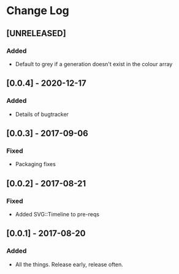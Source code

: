 # Change Log

## [UNRELEASED]

### Added

- Default to grey if a generation doesn't exist in the colour array

## [0.0.4] - 2020-12-17

### Added

- Details of bugtracker 

## [0.0.3] - 2017-09-06

### Fixed

- Packaging fixes

## [0.0.2] - 2017-08-21

### Fixed

- Added SVG::Timeline to pre-reqs

## [0.0.1] - 2017-08-20
 
### Added
 
- All the things. Release early, release often.
